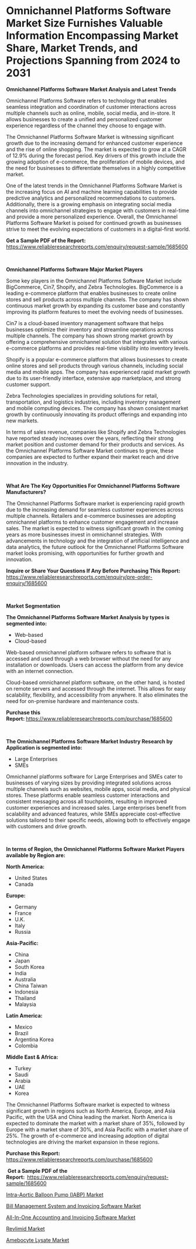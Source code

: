 <p><h1>Omnichannel Platforms Software Market Size Furnishes Valuable Information Encompassing Market Share, Market Trends, and Projections Spanning from 2024 to 2031</h1></p><p><strong>Omnichannel Platforms Software Market Analysis and Latest Trends</strong></p>
<p><p>Omnichannel Platforms Software refers to technology that enables seamless integration and coordination of customer interactions across multiple channels such as online, mobile, social media, and in-store. It allows businesses to create a unified and personalized customer experience regardless of the channel they choose to engage with.</p><p>The Omnichannel Platforms Software Market is witnessing significant growth due to the increasing demand for enhanced customer experience and the rise of online shopping. The market is expected to grow at a CAGR of 12.9% during the forecast period. Key drivers of this growth include the growing adoption of e-commerce, the proliferation of mobile devices, and the need for businesses to differentiate themselves in a highly competitive market.</p><p>One of the latest trends in the Omnichannel Platforms Software Market is the increasing focus on AI and machine learning capabilities to provide predictive analytics and personalized recommendations to customers. Additionally, there is a growing emphasis on integrating social media channels into omnichannel strategies to engage with customers in real-time and provide a more personalized experience. Overall, the Omnichannel Platforms Software Market is poised for continued growth as businesses strive to meet the evolving expectations of customers in a digital-first world.</p></p>
<p><strong>Get a Sample PDF of the Report:&nbsp;</strong> <a href="https://www.reliableresearchreports.com/enquiry/request-sample/1685600">https://www.reliableresearchreports.com/enquiry/request-sample/1685600</a></p>
<p>&nbsp;</p>
<p><strong>Omnichannel Platforms Software Major Market Players</strong></p>
<p><p>Some key players in the Omnichannel Platforms Software Market include BigCommerce, Cin7, Shopify, and Zebra Technologies. BigCommerce is a leading e-commerce platform that enables businesses to create online stores and sell products across multiple channels. The company has shown continuous market growth by expanding its customer base and constantly improving its platform features to meet the evolving needs of businesses.</p><p>Cin7 is a cloud-based inventory management software that helps businesses optimize their inventory and streamline operations across multiple channels. The company has shown strong market growth by offering a comprehensive omnichannel solution that integrates with various e-commerce platforms and provides real-time visibility into inventory levels.</p><p>Shopify is a popular e-commerce platform that allows businesses to create online stores and sell products through various channels, including social media and mobile apps. The company has experienced rapid market growth due to its user-friendly interface, extensive app marketplace, and strong customer support.</p><p>Zebra Technologies specializes in providing solutions for retail, transportation, and logistics industries, including inventory management and mobile computing devices. The company has shown consistent market growth by continuously innovating its product offerings and expanding into new markets.</p><p>In terms of sales revenue, companies like Shopify and Zebra Technologies have reported steady increases over the years, reflecting their strong market position and customer demand for their products and services. As the Omnichannel Platforms Software Market continues to grow, these companies are expected to further expand their market reach and drive innovation in the industry.</p></p>
<p>&nbsp;</p>
<p><strong>What Are The Key Opportunities For Omnichannel Platforms Software Manufacturers?</strong></p>
<p><p>The Omnichannel Platforms Software market is experiencing rapid growth due to the increasing demand for seamless customer experiences across multiple channels. Retailers and e-commerce businesses are adopting omnichannel platforms to enhance customer engagement and increase sales. The market is expected to witness significant growth in the coming years as more businesses invest in omnichannel strategies. With advancements in technology and the integration of artificial intelligence and data analytics, the future outlook for the Omnichannel Platforms Software market looks promising, with opportunities for further growth and innovation.</p></p>
<p><strong>Inquire or Share Your Questions If Any Before Purchasing This Report:</strong> <a href="https://www.reliableresearchreports.com/enquiry/pre-order-enquiry/1685600">https://www.reliableresearchreports.com/enquiry/pre-order-enquiry/1685600</a></p>
<p>&nbsp;</p>
<p><strong>Market Segmentation</strong></p>
<p><strong>The Omnichannel Platforms Software Market Analysis by types is segmented into:</strong></p>
<p><ul><li>Web-based</li><li>Cloud-based</li></ul></p>
<p><p>Web-based omnichannel platform software refers to software that is accessed and used through a web browser without the need for any installation or downloads. Users can access the platform from any device with an internet connection. </p><p>Cloud-based omnichannel platform software, on the other hand, is hosted on remote servers and accessed through the internet. This allows for easy scalability, flexibility, and accessibility from anywhere. It also eliminates the need for on-premise hardware and maintenance costs.</p></p>
<p><strong>Purchase this Report:&nbsp;</strong><a href="https://www.reliableresearchreports.com/purchase/1685600">https://www.reliableresearchreports.com/purchase/1685600</a></p>
<p>&nbsp;</p>
<p><strong>The Omnichannel Platforms Software Market Industry Research by Application is segmented into:</strong></p>
<p><ul><li>Large Enterprises</li><li>SMEs</li></ul></p>
<p><p>Omnichannel platforms software for Large Enterprises and SMEs cater to businesses of varying sizes by providing integrated solutions across multiple channels such as websites, mobile apps, social media, and physical stores. These platforms enable seamless customer interactions and consistent messaging across all touchpoints, resulting in improved customer experiences and increased sales. Large enterprises benefit from scalability and advanced features, while SMEs appreciate cost-effective solutions tailored to their specific needs, allowing both to effectively engage with customers and drive growth.</p></p>
<p>&nbsp;</p>
<p><strong>In terms of Region, the Omnichannel Platforms Software Market Players available by Region are:</strong></p>
<p>
    <p> <strong> North America: </strong>
        <ul>
            <li>United States</li>
            <li>Canada</li>
        </ul>
        </p> 
    <p> <strong> Europe: </strong>
        <ul>
            <li>Germany</li>
            <li>France</li>
            <li>U.K.</li>
            <li>Italy</li>
            <li>Russia</li>
        </ul>
        </p> 
    <p> <strong> Asia-Pacific: </strong>
        <ul>
            <li>China</li>
            <li>Japan</li>
            <li>South Korea</li>
            <li>India</li>
            <li>Australia</li>
            <li>China Taiwan</li>
            <li>Indonesia</li>
            <li>Thailand</li>
            <li>Malaysia</li>
        </ul>
        </p> 
    <p> <strong> Latin America: </strong>
        <ul>
            <li>Mexico</li>
            <li>Brazil</li>
            <li>Argentina Korea</li>
            <li>Colombia</li>
        </ul>
        </p> 
    <p> <strong> Middle East & Africa: </strong>
        <ul>
            <li>Turkey</li>
            <li>Saudi</li>
            <li>Arabia</li>
            <li>UAE</li>
            <li>Korea</li>
        </ul>
    </p>
    </p>
<p><p>The Omnichannel Platforms Software market is expected to witness significant growth in regions such as North America, Europe, and Asia Pacific, with the USA and China leading the market. North America is expected to dominate the market with a market share of 35%, followed by Europe with a market share of 30%, and Asia Pacific with a market share of 25%. The growth of e-commerce and increasing adoption of digital technologies are driving the market expansion in these regions.</p></p>
<p><strong>Purchase this Report: </strong><a href="https://www.reliableresearchreports.com/purchase/1685600">https://www.reliableresearchreports.com/purchase/1685600</a></p>
<p>&nbsp;<strong>Get a Sample PDF of the Report:&nbsp;&nbsp;</strong><a href="https://www.reliableresearchreports.com/enquiry/request-sample/1685600">https://www.reliableresearchreports.com/enquiry/request-sample/1685600</a></p>
<p><strong></strong></p>
<p><p><a href="https://medium.com/@alicehanson1974/intra-aortic-balloon-pump-iabp-market-furnishes-information-on-market-share-market-trends-and-efb603e96324">Intra-Aortic Balloon Pump (IABP) Market</a></p><p><a href="https://issuu.com/reportprime-2/docs/bill-management-system-and-invoicing-software-mark">Bill Management System and Invoicing Software Market</a></p><p><a href="https://issuu.com/reportprime-2/docs/all-in-one-accounting-and-invoicing-software-marke">All-In-One Accounting and Invoicing Software Market</a></p><p><a href="https://medium.com/@sophiegrant777/revlimid-market-furnishes-information-on-market-share-market-trends-and-market-growth-658419637942">Revlimid Market</a></p><p><a href="https://medium.com/@alicehanson1974/amebocyte-lysate-market-size-cagr-trends-2024-2030-4f37d705796f">Amebocyte Lysate Market</a></p></p>